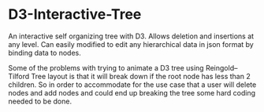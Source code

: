 # D3-Interactive-Tree
An interactive self organizing tree with D3. Allows deletion and insertions at any level. Can easily modified
to edit any hierarchical data in json format by binding data to nodes.

Some of the problems with trying to animate a D3 tree using Reingold–Tilford Tree layout is that it will 
break down if the root node has less than 2 children. So in order to accommodate for the use case that 
a user will delete nodes and add nodes and could end up breaking the tree some hard coding needed to be 
done. 

